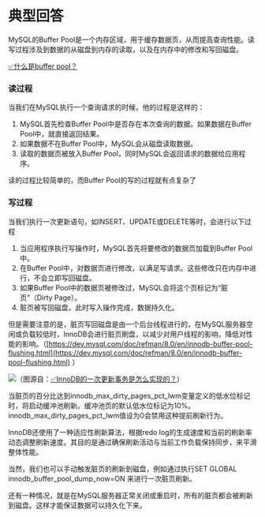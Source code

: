 # 典型回答


MySQL的Buffer Pool是一个内存区域，用于缓存数据页，从而提高查询性能。读写过程涉及到数据的从磁盘到内存的读取，以及在内存中的修改和写回磁盘。



[✅什么是buffer pool？](https://www.yuque.com/hollis666/qyhor6/cskzcn42f9dggat0)



### 读过程


当我们在MySQL执行一个查询请求的时候，他的过程是这样的：



1. MySQL首先检查Buffer Pool中是否存在本次查询的数据。如果数据在Buffer Pool中，就直接返回结果。
2. 如果数据不在Buffer Pool中，MySQL会从磁盘读取数据。
3. 读取的数据页被放入Buffer Pool，同时MySQL会返回请求的数据给应用程序。



读的过程比较简单的，而Buffer Pool的写的过程就有点复杂了



### 写过程


当我们执行一次更新语句，如INSERT、UPDATE或DELETE等时，会进行以下过程



1. 当应用程序执行写操作时，MySQL首先将要修改的数据页加载到Buffer Pool中。
2. 在Buffer Pool中，对数据页进行修改，以满足写请求。这些修改只在内存中进行，不会立即写回磁盘。
3. 如果Buffer Pool中的数据页被修改过，MySQL会将这个页标记为“脏页”（Dirty Page）。
4. 脏页被写回磁盘，此时写入操作完成，数据持久化。



但是需要注意的是，脏页写回磁盘是由一个后台线程进行的，在MySQL服务器空闲或负载较低时，InnoDB会进行脏页刷盘，以减少对用户线程的影响，降低对性能的影响。（[https://dev.mysql.com/doc/refman/8.0/en/innodb-buffer-pool-flushing.html](https://dev.mysql.com/doc/refman/8.0/en/innodb-buffer-pool-flushing.html) ）



![](https://cdn.nlark.com/yuque/0/2023/png/5378072/1692360052478-7a123e12-d590-438f-9abd-c968f0b7b2bb.png)（图源自：[✅InnoDB的一次更新事务是怎么实现的？](https://www.yuque.com/hollis666/qyhor6/wmmyt7a9vr7qlwsl)）



当脏页的百分比达到innodb_max_dirty_pages_pct_lwm变量定义的低水位标记时，将启动缓冲池刷新。缓冲池页的默认低水位标记为10%。innodb_max_dirty_pages_pct_lwm值设为0会禁用这种提前刷新行为。

<font style="color:rgb(15, 15, 15);"></font>

InnoDB还使用了一种适应性刷新算法，根据redo log的生成速度和当前的刷新率动态调整刷新速度。其目的是通过确保刷新活动与当前工作负载保持同步，来平滑整体性能。



当然，我们也可以手动触发脏页的刷新到磁盘，例如通过执行SET GLOBAL innodb_buffer_pool_dump_now=ON 来进行一次脏页刷新。



还有一种情况，就是在MySQL服务器正常关闭或重启时，所有的脏页都会被刷新到磁盘。这样才能保证数据可以持久化下来。





